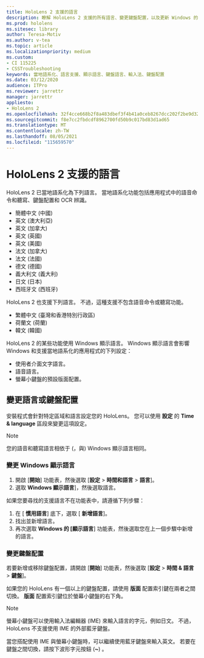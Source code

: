 ```yaml
---
title: HoloLens 2 支援的語言
description: 瞭解 HoloLens 2 支援的所有語言、變更鍵盤配置，以及更新 Windows 的顯示語言。
ms.prod: hololens
ms.sitesec: library
author: Teresa-Motiv
ms.author: v-tea
ms.topic: article
ms.localizationpriority: medium
ms.custom:
- CI 115225
- CSSTroubleshooting
keywords: 當地語系化、語言支援、顯示語言、鍵盤語言、輸入法、鍵盤配置
ms.date: 03/12/2020
audience: ITPro
ms.reviewer: jarrettr
manager: jarrettr
appliesto:
- HoloLens 2
ms.openlocfilehash: 32f4cce668b2f8a483dbef3f4b41a0ceb8267dcc202f2be9d32ecec4061d0c21
ms.sourcegitcommit: f8e7cc2fbdcdf8962700fd50b9c017bd83d1ad65
ms.translationtype: MT
ms.contentlocale: zh-TW
ms.lasthandoff: 08/05/2021
ms.locfileid: "115659570"
---
```

# <a name="supported-languages-for-hololens-2"></a>HoloLens 2 支援的語言

HoloLens 2 已當地語系化為下列語言。 當地語系化功能包括應用程式中的語音命令和聽寫、鍵盤配置和 OCR 辨識。

- 簡體中文 (中國)
- 英文 (澳大利亞)
- 英文 (加拿大)
- 英文 (英國)
- 英文 (美國)
- 法文 (加拿大)
- 法文 (法國)
- 德文 (德國)
- 義大利文 (義大利)
- 日文 (日本)
- 西班牙文 (西班牙)

HoloLens 2 也支援下列語言。 不過，這種支援不包含語音命令或聽寫功能。

- 繁體中文 (臺灣和香港特別行政區) 
- 荷蘭文 (荷蘭)
- 韓文 (韓國)

HoloLens 2 的某些功能使用 Windows 顯示語言。 Windows 顯示語言會影響 Windows 和支援當地語系化的應用程式的下列設定：

- 使用者介面文字語言。
- 語音語言。
- 螢幕小鍵盤的預設版面配置。

## <a name="change-the-language-or-keyboard-layout"></a>變更語言或鍵盤配置

安裝程式會針對特定區域和語言設定您的 HoloLens。 您可以使用 **設定** 的 **Time & language** 區段來變更這項設定。

> [!NOTE]  
> 您的語音和聽寫語言相依于 (，與) Windows 顯示語言相同。

### <a name="to-change-the-windows-display-language"></a>變更 Windows 顯示語言

1. 開啟 [**開始**] 功能表，然後選取 [**設定**  >  **時間和語言**  >  **語言**]。
2. 選取 **Windows 顯示語言**]，然後選取語言。  

如果您要尋找的支援語言不在功能表中，請遵循下列步驟：  

1. 在 [ **慣用語言**] 底下，選取 [ **新增語言**]。
2. 找出並新增語言。
3. 再次選取 **Windows 的 [顯示語言**] 功能表，然後選取您在上一個步驟中新增的語言。

### <a name="to-change-the-keyboard-layout"></a>變更鍵盤配置

若要新增或移除鍵盤配置，請開啟 [**開始**] 功能表，然後選取 [**設定**  >  **時間 & 語言**  >  **鍵盤**]。

如果您的 HoloLens 有一個以上的鍵盤配置，請使用 **版面** 配置索引鍵在兩者之間切換。 **版面** 配置索引鍵位於螢幕小鍵盤的右下角。

> [!NOTE]  
> 螢幕小鍵盤可以使用輸入法編輯器 (IME) 來輸入語言的字元，例如日文。 不過，HoloLens 不支援使用 IME 的外部藍牙鍵盤。
>  
> 當您搭配使用 IME 與螢幕小鍵盤時，可以繼續使用藍牙鍵盤來輸入英文。 若要在鍵盤之間切換，請按下波形字元按鈕 (**~**) 。
